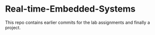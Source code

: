 # Real-time-Embedded-Systems
This repo contains earlier commits for the lab assignments and finally a project.
